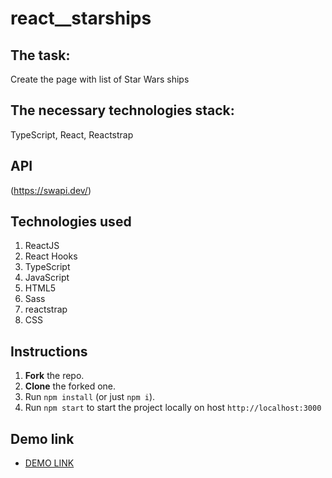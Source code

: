 # react__starships

## The task: 
Create the page with list of Star Wars ships

## The necessary technologies stack:
TypeScript, React, Reactstrap

## API
(https://swapi.dev/)

## Technologies used
1. ReactJS
2. React Hooks
3. TypeScript
4. JavaScript
5. HTML5
6. Sass
7. reactstrap
8. CSS  

## Instructions
1. **Fork** the repo.
2. **Clone** the forked one.
3. Run `npm install` (or just `npm i`).
4. Run `npm start` to start the project locally on host `http://localhost:3000`

## Demo link
 - [DEMO LINK](http://ivan-panchenko1992.github.io/react__starships)